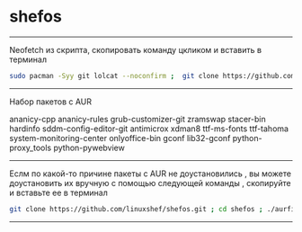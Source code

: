 # shefos
------------------------------


Neofetch из скрипта, скопировать команду цкликом и вставить в терминал

```bash
sudo pacman -Syy git lolcat --noconfirm ;  git clone https://github.com/linuxshef/shefos.git ; rm -Rf ~/.config/neofetch/config.conf ; mv shefos/config/neofetch/config.conf ~/.config/neofetch/ ; rm -Rf shefos
```

-------------------------------


Набор пакетов с AUR

ananicy-cpp ananicy-rules grub-customizer-git zramswap stacer-bin hardinfo sddm-config-editor-git antimicrox xdman8 ttf-ms-fonts ttf-tahoma system-monitoring-center onlyoffice-bin gconf  lib32-gconf python-proxy_tools python-pywebview


-------------------------------


Еслм по какой-то причине пакеты с AUR не доустановились , вы можете доустановить их вручную с помощью следующей команды , скопируйте и вставьте ее в терминал
```bash
git clone https://github.com/linuxshef/shefos.git ; cd shefos ; ./aurfix ; rm -Rf shefos ; sleep 2 ; reboot
```

--------------------------------
